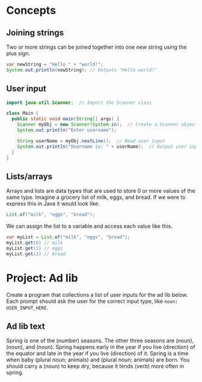 # Concepts

## Joining strings
Two or more strings can be joined together into one new string using the plus sign.

```java
var newString = "Hello " + "world!";
System.out.println(newString); // Outputs "Hello world!"
```

## User input
```java
import java.util.Scanner;  // Import the Scanner class

class Main {
  public static void main(String[] args) {
    Scanner myObj = new Scanner(System.in);  // Create a Scanner object
    System.out.println("Enter username");

    String userName = myObj.nextLine();  // Read user input
    System.out.println("Username is: " + userName);  // Output user input
  }
}
```

## Lists/arrays
Arrays and lists are data types that are used to store 0 or more values of the same type.  Imagine a grocery list of milk, eggs, and bread.  If we were to express this in Java it would look like.

```java
List.of("milk", "eggs", "bread");
```

We can assign the list to a variable and access each value like this.
```java
var myList = List.of("milk", "eggs", "bread");
myList.get(0) // milk
myList.get(1) // eggs
myList.get(2) // bread
```

# Project: Ad lib
Create a program that collections a list of user inputs for the ad lib below. Each prompt should 
ask the user for the correct input type, like `noun: USER_INPUT_HERE`.  

## Ad lib text
Spring is one of the (number) seasons. The other three seasons are (noun), (noun), and (noun). 
Spring happens early in the year if you live (direction) of the equator and late in the year if you
live (direction) of it. Spring is a time when baby (plural noun; animals) and (plural noun; animals)
are born. You should carry a (noun) to keep dry, because it tends (verb) more often in spring.